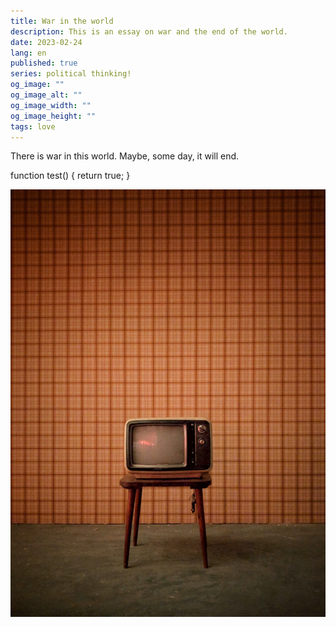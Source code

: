 ```yaml
---
title: War in the world
description: This is an essay on war and the end of the world.
date: 2023-02-24
lang: en
published: true
series: political thinking!
og_image: ""
og_image_alt: ""
og_image_width: ""
og_image_height: ""
tags: love
---
```

There is war in this world. Maybe, some day, it will end.

<syntax-highlight language="js">
function test() {
  return true;
}
</syntax-highlight>

![A television on a small table with a retro wallpaper background.](./src/assets/images/TV.jpg)